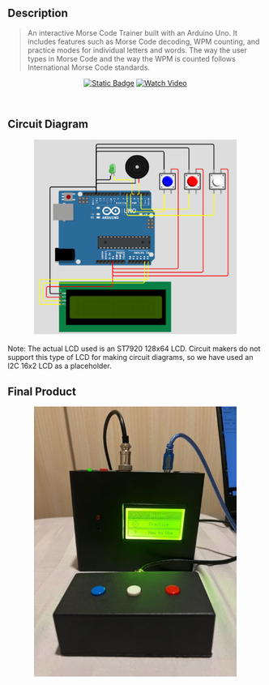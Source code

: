 ## Description
> An interactive Morse Code Trainer built with an Arduino Uno. It includes features such as Morse Code decoding, WPM counting, and practice modes for individual letters and words. The way the user types in Morse Code and the way the WPM is counted follows International Morse Code standards.

<div align="center">

[![Static Badge](https://img.shields.io/badge/Report-Read-blue?logo=readthedocs&logoColor=blue)](https://raw.githubusercontent.com/rafaelsutiono/Morse-Code-Trainer/main/Arduino_morse_code_report.pdf?raw=true)
[![Watch Video](https://img.shields.io/badge/Watch%20Video-MP4-red?logo=video)](https://raw.githubusercontent.com/rafaelsutiono/Morse-Code-Trainer/main/morsedemo.mp4?raw=true)

</div>
<br/>

## Circuit Diagram
<div align="center"><img src="morsediagram.PNG" alt="Circuit Diagram" width="400"/></div>
<br/>
Note: The actual LCD used is an ST7920 128x64 LCD. Circuit makers do not support this type of LCD for making circuit diagrams, so we have used an I2C 16x2 LCD as a placeholder.
<br/>

## Final Product
<div align="center"><img src="morse.jpg" alt="Final Product" width="400"/></div>
